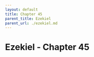 ```yaml
---
layout: default
title: Chapter 45
parent_title: Ezekiel
parent_url: ./ezekiel.md
---
```


# Ezekiel - Chapter 45
